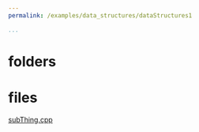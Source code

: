 ```yaml
---
permalink: /examples/data_structures/dataStructures1

...
```

# folders

# files

[subThing.cpp](/mssm_spring22\examples\data_structures\dataStructures1\subThing_cpp.html)


